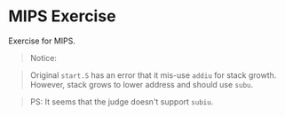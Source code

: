 # MIPS Exercise

Exercise for MIPS.

> Notice:

> Original `start.S` has an error that it mis-use `addiu` for stack growth. However, stack grows to lower address and should use `subu`.

> PS: It seems that the judge doesn't support `subiu`.
